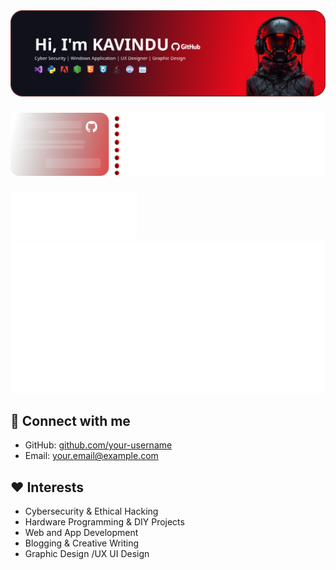 
<div align="left">
  <img src="https://raw.githubusercontent.com/kavidu-kaushalya/kavidu-kaushalya/e1a0efabbdcac027f3907c480b2573163692694f/Group%206.svg" alt="Profile banner 1"/>
  
###
<div>
  <div align="Left">
    <img src="https://raw.githubusercontent.com/kavidu-kaushalya/kavidu-kaushalya/3aaf5664054b95eb1b28c28f68120526ec45078d/Group%208.svg">
</div>
  
###
<div>
  <div align="Left">
    <img src="https://raw.githubusercontent.com/kavidu-kaushalya/kavidu-kaushalya/e24bce98abea37900f0780e5ba8826576826e5d5/metrics.plugin.topics.icons%20(1).svg" style="width: 40%; max-width: 600px;">
    <img src="https://raw.githubusercontent.com/kavidu-kaushalya/kavidu-kaushalya/c67dc70c6da27800727e95e87c24377fee7a1434/metrics.plugin.starlists.languages.svg">
</div>
  
## 🔗 Connect with me
- GitHub: [github.com/your-username](https://github.com/your-username)
- Email: your.email@example.com

## ❤️ Interests
- Cybersecurity & Ethical Hacking  
- Hardware Programming & DIY Projects  
- Web and App Development  
- Blogging & Creative Writing
- Graphic Design /UX UI Design  

